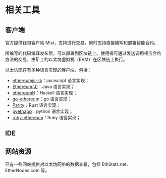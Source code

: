 # 相关工具

## 客户端

官方提供钱包客户端 Mist，支持进行交易，同时支持直接编写和部署智能合约。

所编写的代码编译发布后，可以部署到区块链上。使用者可通过发送调用相应合约方法的交易，由矿工的以太坊虚拟机（EVM）在区块链上执行。

以太坊现在有多种语言实现的客户端，包括：

* [ethereumjs-lib](https://github.com/ethereumjs/ethereumjs-lib)：javascript 语言实现；
* [Ethereum(J)](https://github.com/ethereum/ethereumj)：Java 语言实现；
* [ethereumH](https://github.com/blockapps/ethereumH)：Haskell 语言实现；
* [go-ethereum](https://github.com/ethereum/go-ethereum)：go 语言实现；
* [Parity](https://github.com/ethcore/parity)：Rust 语言实现；
* [pyethapp](https://github.com/ethereum/pyethapp)：python 语言实现；
* [ruby-ethereum](https://github.com/janx/ruby-ethereum)：Ruby 语言实现；

## IDE

## 网站资源

已有一些网站提供对以太坊网络的数据查看，包括 EthStats.net、EtherNodes.com 等。